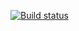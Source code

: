[![Build status](https://ci.appveyor.com/api/projects/status/ctcx9i79akwgj231?svg=true)](https://ci.appveyor.com/project/solarlime/ajs-homework-4-1)
